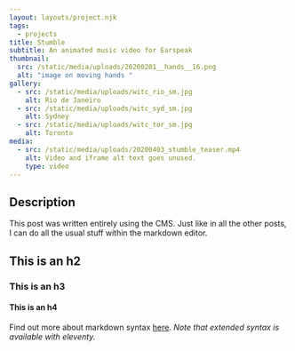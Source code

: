 ```yaml
---
layout: layouts/project.njk
tags:
  - projects
title: Stumble
subtitle: An animated music video for Earspeak
thumbnail:
  src: /static/media/uploads/20200201__hands__16.png
  alt: "image on moving hands "
gallery:
  - src: /static/media/uploads/witc_rio_sm.jpg
    alt: Rio de Janeiro
  - src: /static/media/uploads/witc_syd_sm.jpg
    alt: Sydney
  - src: /static/media/uploads/witc_tor_sm.jpg
    alt: Toronto
media:
  - src: /static/media/uploads/20200403_stumble_teaser.mp4
    alt: Video and iframe alt text goes unused.
    type: video
---
```

## Description

This post was written entirely using the CMS. Just like in all the other posts, I can do all the usual stuff within the markdown editor.

## This is an h2

### This is an h3

#### This is an h4

Find out more about markdown syntax [here](https://www.markdownguide.org/cheat-sheet/). *Note that extended syntax is available with eleventy.*